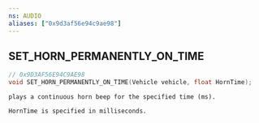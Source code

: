 ```yaml
---
ns: AUDIO
aliases: ["0x9d3af56e94c9ae98"]
---
```

## SET_HORN_PERMANENTLY_ON_TIME

```c
// 0x9D3AF56E94C9AE98
void SET_HORN_PERMANENTLY_ON_TIME(Vehicle vehicle, float HornTime);
```

```
plays a continuous horn beep for the specified time (ms).

HornTime is specified in milliseconds.
```
